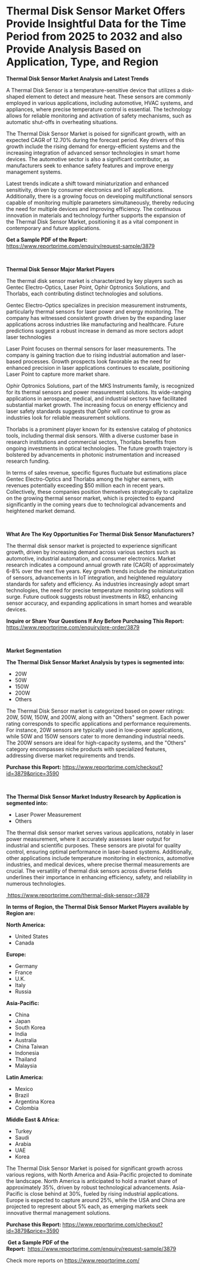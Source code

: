 <p><h1>Thermal Disk Sensor Market Offers Provide Insightful Data for the Time Period from 2025 to 2032 and also Provide Analysis Based on Application, Type, and Region</h1></p><p><strong>Thermal Disk Sensor Market Analysis and Latest Trends</strong></p>
<p><p>A Thermal Disk Sensor is a temperature-sensitive device that utilizes a disk-shaped element to detect and measure heat. These sensors are commonly employed in various applications, including automotive, HVAC systems, and appliances, where precise temperature control is essential. The technology allows for reliable monitoring and activation of safety mechanisms, such as automatic shut-offs in overheating situations.</p><p>The Thermal Disk Sensor Market is poised for significant growth, with an expected CAGR of 12.70% during the forecast period. Key drivers of this growth include the rising demand for energy-efficient systems and the increasing integration of advanced sensor technologies in smart home devices. The automotive sector is also a significant contributor, as manufacturers seek to enhance safety features and improve energy management systems.</p><p>Latest trends indicate a shift toward miniaturization and enhanced sensitivity, driven by consumer electronics and IoT applications. Additionally, there is a growing focus on developing multifunctional sensors capable of monitoring multiple parameters simultaneously, thereby reducing the need for multiple devices and improving efficiency. The continuous innovation in materials and technology further supports the expansion of the Thermal Disk Sensor Market, positioning it as a vital component in contemporary and future applications.</p></p>
<p><strong>Get a Sample PDF of the Report:&nbsp;</strong> <a href="https://www.reportprime.com/enquiry/request-sample/3879?utm_campaign=3288&utm_medium=2&utm_source=Github&utm_content=ia&utm_term=18032025&utm_id=thermal-disk-sensor">https://www.reportprime.com/enquiry/request-sample/3879</a></p>
<p>&nbsp;</p>
<p><strong>Thermal Disk Sensor Major Market Players</strong></p>
<p><p>The thermal disk sensor market is characterized by key players such as Gentec Electro-Optics, Laser Point, Ophir Optronics Solutions, and Thorlabs, each contributing distinct technologies and solutions. </p><p>Gentec Electro-Optics specializes in precision measurement instruments, particularly thermal sensors for laser power and energy monitoring. The company has witnessed consistent growth driven by the expanding laser applications across industries like manufacturing and healthcare. Future predictions suggest a robust increase in demand as more sectors adopt laser technologies</p><p>Laser Point focuses on thermal sensors for laser measurements. The company is gaining traction due to rising industrial automation and laser-based processes. Growth prospects look favorable as the need for enhanced precision in laser applications continues to escalate, positioning Laser Point to capture more market share.</p><p>Ophir Optronics Solutions, part of the MKS Instruments family, is recognized for its thermal sensors and power measurement solutions. Its wide-ranging applications in aerospace, medical, and industrial sectors have facilitated substantial market growth. The increasing focus on energy efficiency and laser safety standards suggests that Ophir will continue to grow as industries look for reliable measurement solutions.</p><p>Thorlabs is a prominent player known for its extensive catalog of photonics tools, including thermal disk sensors. With a diverse customer base in research institutions and commercial sectors, Thorlabs benefits from ongoing investments in optical technologies. The future growth trajectory is bolstered by advancements in photonic instrumentation and increased research funding.</p><p>In terms of sales revenue, specific figures fluctuate but estimations place Gentec Electro-Optics and Thorlabs among the higher earners, with revenues potentially exceeding $50 million each in recent years. Collectively, these companies position themselves strategically to capitalize on the growing thermal sensor market, which is projected to expand significantly in the coming years due to technological advancements and heightened market demand.</p></p>
<p>&nbsp;</p>
<p><strong>What Are The Key Opportunities For Thermal Disk Sensor Manufacturers?</strong></p>
<p><p>The thermal disk sensor market is projected to experience significant growth, driven by increasing demand across various sectors such as automotive, industrial automation, and consumer electronics. Market research indicates a compound annual growth rate (CAGR) of approximately 6-8% over the next five years. Key growth trends include the miniaturization of sensors, advancements in IoT integration, and heightened regulatory standards for safety and efficiency. As industries increasingly adopt smart technologies, the need for precise temperature monitoring solutions will surge. Future outlook suggests robust investments in R&D, enhancing sensor accuracy, and expanding applications in smart homes and wearable devices.</p></p>
<p><strong>Inquire or Share Your Questions If Any Before Purchasing This Report:</strong> <a href="https://www.reportprime.com/enquiry/pre-order/3879?utm_campaign=3288&utm_medium=2&utm_source=Github&utm_content=ia&utm_term=18032025&utm_id=thermal-disk-sensor">https://www.reportprime.com/enquiry/pre-order/3879</a></p>
<p>&nbsp;</p>
<p><strong>Market Segmentation</strong></p>
<p><strong>The Thermal Disk Sensor Market Analysis by types is segmented into:</strong></p>
<p><ul><li>20W</li><li>50W</li><li>150W</li><li>200W</li><li>Others</li></ul></p>
<p><p>The Thermal Disk Sensor market is categorized based on power ratings: 20W, 50W, 150W, and 200W, along with an "Others" segment. Each power rating corresponds to specific applications and performance requirements. For instance, 20W sensors are typically used in low-power applications, while 50W and 150W sensors cater to more demanding industrial needs. The 200W sensors are ideal for high-capacity systems, and the "Others" category encompasses niche products with specialized features, addressing diverse market requirements and trends.</p></p>
<p><strong>Purchase this Report:&nbsp;</strong><a href="https://www.reportprime.com/checkout?id=3879&price=3590&utm_campaign=3288&utm_medium=2&utm_source=Github&utm_content=ia&utm_term=18032025&utm_id=thermal-disk-sensor">https://www.reportprime.com/checkout?id=3879&price=3590</a></p>
<p>&nbsp;</p>
<p><strong>The Thermal Disk Sensor Market Industry Research by Application is segmented into:</strong></p>
<p><ul><li>Laser Power Measurement</li><li>Others</li></ul></p>
<p><p>The thermal disk sensor market serves various applications, notably in laser power measurement, where it accurately assesses laser output for industrial and scientific purposes. These sensors are pivotal for quality control, ensuring optimal performance in laser-based systems. Additionally, other applications include temperature monitoring in electronics, automotive industries, and medical devices, where precise thermal measurements are crucial. The versatility of thermal disk sensors across diverse fields underlines their importance in enhancing efficiency, safety, and reliability in numerous technologies.</p></p>
<p><a href="https://www.reportprime.com/thermal-disk-sensor-r3879?utm_campaign=3288&utm_medium=2&utm_source=Github&utm_content=ia&utm_term=18032025&utm_id=thermal-disk-sensor">&nbsp;https://www.reportprime.com/thermal-disk-sensor-r3879</a></p>
<p><strong>In terms of Region, the Thermal Disk Sensor Market Players available by Region are:</strong></p>
<p>
    <p> <strong> North America: </strong>
        <ul>
            <li>United States</li>
            <li>Canada</li>
        </ul>
        </p> 
    <p> <strong> Europe: </strong>
        <ul>
            <li>Germany</li>
            <li>France</li>
            <li>U.K.</li>
            <li>Italy</li>
            <li>Russia</li>
        </ul>
        </p> 
    <p> <strong> Asia-Pacific: </strong>
        <ul>
            <li>China</li>
            <li>Japan</li>
            <li>South Korea</li>
            <li>India</li>
            <li>Australia</li>
            <li>China Taiwan</li>
            <li>Indonesia</li>
            <li>Thailand</li>
            <li>Malaysia</li>
        </ul>
        </p> 
    <p> <strong> Latin America: </strong>
        <ul>
            <li>Mexico</li>
            <li>Brazil</li>
            <li>Argentina Korea</li>
            <li>Colombia</li>
        </ul>
        </p> 
    <p> <strong> Middle East & Africa: </strong>
        <ul>
            <li>Turkey</li>
            <li>Saudi</li>
            <li>Arabia</li>
            <li>UAE</li>
            <li>Korea</li>
        </ul>
    </p>
    </p>
<p><p>The Thermal Disk Sensor Market is poised for significant growth across various regions, with North America and Asia-Pacific projected to dominate the landscape. North America is anticipated to hold a market share of approximately 35%, driven by robust technological advancements. Asia-Pacific is close behind at 30%, fueled by rising industrial applications. Europe is expected to capture around 25%, while the USA and China are projected to represent about 5% each, as emerging markets seek innovative thermal management solutions.</p></p>
<p><strong>Purchase this Report: </strong><a href="https://www.reportprime.com/checkout?id=3879&price=3590&utm_campaign=3288&utm_medium=2&utm_source=Github&utm_content=ia&utm_term=18032025&utm_id=thermal-disk-sensor">https://www.reportprime.com/checkout?id=3879&price=3590</a></p>
<p>&nbsp;<strong>Get a Sample PDF of the Report:&nbsp;&nbsp;</strong><a href="https://www.reportprime.com/enquiry/request-sample/3879?utm_campaign=3288&utm_medium=2&utm_source=Github&utm_content=ia&utm_term=18032025&utm_id=thermal-disk-sensor">https://www.reportprime.com/enquiry/request-sample/3879</a></p>
<p><strong></strong></p>
<p>Check more reports on <a href="https://www.reportprime.com/?utm_campaign=3288&utm_medium=2&utm_source=Github&utm_content=ia&utm_term=18032025&utm_id=thermal-disk-sensor">https://www.reportprime.com/</a></p>